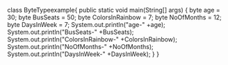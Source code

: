 class ByteTypeexample{
	public static void main(String[] args)
	{
	byte age = 30;
	byte BusSeats = 50;
	byte ColorsInRainbow = 7;
	byte NoOfMonths = 12;
	byte DaysInWeek = 7;
	System.out.println("age-" +age);
	System.out.println("BusSeats-" +BusSeats);
	System.out.println("ColorsInRainbow-" +ColorsInRainbow);
	System.out.println("NoOfMonths-" +NoOfMonths);
	System.out.println("DaysInWeek-" +DaysInWeek);
	}
}
